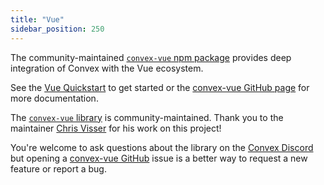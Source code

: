 ```yaml
---
title: "Vue"
sidebar_position: 250
---
```


The community-maintained
[`convex-vue` npm package](https://www.npmjs.com/package/convex-vue)
provides deep integration of Convex with the Vue ecosystem.

See the [Vue Quickstart](/quickstart/vue.mdx) to get started or the
[convex-vue GitHub page](https://github.com/chris-visser/convex-vue)
for more documentation.

<Admonition type="info">

The [`convex-vue` library](https://github.com/chris-visser/convex-vue)
is community-maintained. Thank you to the maintainer
[Chris Visser](https://github.com/chris-visser) for his work on this project!

You're welcome to ask questions about the library on the
[Convex Discord](https://convex.dev/community) but opening a
[convex-vue GitHub](https://github.com/chris-visser/convex-vue)
issue is a better way to request a new feature or report a bug.

</Admonition>
